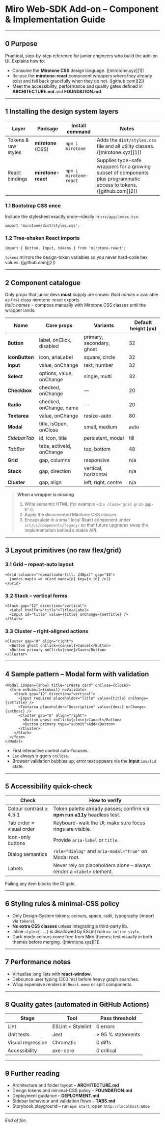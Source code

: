 # Miro Web-SDK Add-on – Component & Implementation Guide

---

## 0 Purpose

Practical, step-by-step reference for junior engineers who build the add-on UI.
Explains how to:

* Consume the **Mirotone CSS** design language. ([mirotone.xyz][1])
* Re-use the **mirotone-react** component wrappers where they already exist and fall back gracefully when they do not. ([github.com][2])
* Meet the accessibility, performance and quality gates defined in **ARCHITECTURE.md** and **FOUNDATION.md**.

---

## 1 Installing the design system layers

| Layer               | Package            | Install command        | Notes                                                                                                                |
| ------------------- | ------------------ | ---------------------- | -------------------------------------------------------------------------------------------------------------------- |
| Tokens & raw styles | **mirotone** (CSS) | `npm i mirotone`       | Adds the `dist/styles.css` file and all utility classes. ([mirotone.xyz][1])                                         |
| React bindings      | **mirotone-react** | `npm i mirotone-react` | Supplies type-safe wrappers for a growing subset of components plus programmatic access to tokens. ([github.com][2]) |

### 1.1 Bootstrap CSS once

Include the stylesheet exactly once—ideally in `src/app/index.tsx`:

```tsx
import 'mirotone/dist/styles.css';
```

### 1.2 Tree-shaken React imports

```tsx
import { Button, Input, tokens } from 'mirotone-react';
```

`tokens` mirrors the design-token variables so you never hard-code hex values. ([github.com][2])

---

## 2 Component catalogue

Only props that junior devs **must** supply are shown.
*Bold names* = available as first-class mirotone-react exports.<br>
*Italic names* = compose manually with Mirotone CSS classes until the wrapper lands.

| Name           | Core props               | Variants                  | Default height (px) |
| -------------- | ------------------------ | ------------------------- | ------------------- |
| **Button**     | label, onClick, disabled | primary, secondary, ghost | 32                  |
| **IconButton** | icon, ariaLabel          | square, circle            | 32                  |
| **Input**      | value, onChange          | text, number              | 32                  |
| **Select**     | options, value, onChange | single, multi             | 32                  |
| **Checkbox**   | checked, onChange        | —                         | 20                  |
| **Radio**      | checked, onChange, name  | —                         | 20                  |
| **Textarea**   | value, onChange          | resize-auto               | 80                  |
| **Modal**      | title, isOpen, onClose   | small, medium             | auto                |
| *SidebarTab*   | id, icon, title          | persistent, modal         | fill                |
| *TabBar*       | tabs, activeId, onChange | top, bottom               | 48                  |
| **Grid**       | gap, columns             | responsive                | n/a                 |
| **Stack**      | gap, direction           | vertical, horizontal      | n/a                 |
| **Cluster**    | gap, align               | left, right, centre       | n/a                 |

> **When a wrapper is missing**
>
> 1. Write semantic HTML (for example `<div class="grid grid-gap-8">`).
> 2. Apply the documented Mirotone CSS classes.
> 3. Encapsulate in a small local React component under `src/ui/components/legacy/` so that future upgrades swap the implementation behind a stable API.

---

## 3 Layout primitives (no raw flex/grid)

### 3.1 Grid – repeat-auto layout

```tsx
<Grid columns="repeat(auto-fill, 240px)" gap="16">
  {nodes.map(n => <Card node={n} key={n.id} />)}
</Grid>
```

### 3.2 Stack – vertical forms

```tsx
<Stack gap="12" direction="vertical">
  <Label htmlFor="title">Title</Label>
  <Input id="title" value={title} onChange={setTitle} />
</Stack>
```

### 3.3 Cluster – right-aligned actions

```tsx
<Cluster gap="8" align="right">
  <Button ghost onClick={cancel}>Cancel</Button>
  <Button primary onClick={save}>Save</Button>
</Cluster>
```

---

## 4 Sample pattern – Modal form with validation

```tsx
<Modal isOpen={show} title="Create card" onClose={close}>
  <form onSubmit={submit} noValidate>
    <Stack gap="12" direction="vertical">
      <Input required placeholder="Title" value={title} onChange={setTitle} />
      <Textarea placeholder="Description" value={desc} onChange={setDesc} />
      <Cluster gap="8" align="right">
        <Button ghost onClick={close}>Cancel</Button>
        <Button primary type="submit">Add</Button>
      </Cluster>
    </Stack>
  </form>
</Modal>
```

* First interactive control auto-focuses.
* `Esc` always triggers `onClose`.
* Browser validation bubbles up; error text appears via the **Input** `invalid` state.

---

## 5 Accessibility quick-check

| Check                    | How to verify                                                             |
| ------------------------ | ------------------------------------------------------------------------- |
| Colour contrast ≥ 4.5:1  | Token palette already passes; confirm via **npm run a11y** headless test. |
| Tab order = visual order | Keyboard-walk the UI; make sure focus rings are visible.                  |
| Icon-only buttons        | Provide `aria-label` or `title`.                                          |
| Dialog semantics         | `role="dialog"` and `aria-modal="true"` on Modal root.                    |
| Labels                   | Never rely on placeholders alone – always render a `<label>` element.     |

Failing any item blocks the CI gate.

---

## 6 Styling rules & minimal-CSS policy

* Only Design-System tokens: colours, space, radii, typography (import via `tokens`).
* **No extra CSS classes** unless integrating a third-party lib.
* Inline `style={...}` is disallowed by ESLint rule `no-inline-style`.
* Dark-mode colours come free from Miro themes; test visually in both themes before merging. ([mirotone.xyz][1])

---

## 7 Performance notes

* Virtualise long lists with **react-window**.
* Debounce user typing (300 ms) before heavy graph searches.
* Wrap expensive renders in `React.memo` or split components.

---

## 8 Quality gates (automated in GitHub Actions)

| Stage             | Tool               | Pass threshold    |
| ----------------- | ------------------ | ----------------- |
| Lint              | ESLint + Stylelint | 0 errors          |
| Unit tests        | Jest               | ≥ 95 % statements |
| Visual regression | Chromatic          | 0 diffs           |
| Accessibility     | axe-core           | 0 critical        |

---

## 9 Further reading

* Architecture and folder layout – **ARCHITECTURE.md**
* Design tokens and minimal-CSS policy – **FOUNDATION.md**
* Deployment guidance – **DEPLOYMENT.md**
* Sidebar behaviour and validation flows – **TABS.md**
* Storybook playground – run `npm start`, open `http://localhost:6006`

---

*End of file.*
